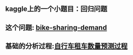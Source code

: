 ## kaggle上的一个小题目：回归问题<br>
## 这个问题: [bike-sharing-demand](https://www.kaggle.com/c/bike-sharing-demand)
## 基础的分析过程:[自行车租车数量预测过程](./self_solution.ipynb)
